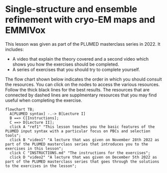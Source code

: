 # Single-structure and ensemble refinement with cryo-EM maps and EMMIVox

This lesson was given as part of the PLUMED masterclass series in 2022.  It includes:

* A video that explain the theory covered and a second video which shows you how the exercises should be completed.
* A series of exercises that you should try to complete yourself.

The flow chart shown below indicates the order in which you should consult the resources.  You can click on the nodes to access the various resources.  Follow the thick black lines for the best results.  The resources that are connected by dashed lines are supplmentary resources that you may find useful when completing the exercise. 

```mermaid
flowchart TB;
  A[PLUMED syntax] -.-> B[Lecture I] 
  B ==> C[Instructions];
  C ==> D[Lecture II];
  click A "ref1" "This lesson teaches you the basic features of the PLUMED input syntax with a particular focus on PBCs and selection tools";
  click B "video1" "A lecture that was given on November 28th 2022 as part of the PLUMED masterclass series that introduces you to the exercises in this lesson";
  click C "INSTRUCTIONS.md" "The instructions for the exercises";
  click D "video2" "A lecture that was given on December 5th 2022 as part of the PLUMED masterclass series that goes through the solutions to the exercises in the lesson";
```
